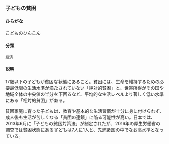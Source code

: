 <div style="display:none;">

## [あ行](securities-terms?id=あ行)
## [か行](securities-terms?id=か行)

</div>

### 子どもの貧困

#### ひらがな

こどものひんこん

#### 分類

`経済`

#### 説明

17歳以下の子どもが貧困な状態にあること。貧困には、生命を維持するための必要最低限の生活水準が満たされていない「絶対的貧困」と、世帯所得がその国や地域全体の中央値の半分を下回るなど、平均的な生活レベルより著しく低い水準にある「相対的貧困」がある。
 
貧困家庭に育った子どもは、教育や基本的な生活習慣が十分に身に付けられず、成人後も生活が苦しくなる「貧困の連鎖」に陥る可能性が高い。日本では、2013年6月に「子どもの貧困対策法」が制定されたが、2016年の厚生労働省の調査では貧困状態にある子どもは7人に1人と、先進諸国の中でなお高水準となっている。

<div style="display:none;">

## [さ行](securities-terms?id=さ行)
## [た行](securities-terms?id=た行)
## [な行](securities-terms?id=な行)
## [は行](securities-terms?id=は行)
## [ま行](securities-terms?id=ま行)
## [や行](securities-terms?id=や行)
## [ら行](securities-terms?id=ら行)
## [わ行](securities-terms?id=わ行)
## [英数字・記号](securities-terms?id=英数字・記号)

</div>

